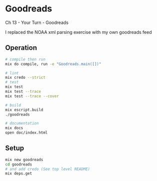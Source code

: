 # Goodreads

Ch 13 - Your Turn - Goodreads

I replaced the NOAA xml parsing exercise with my own goodreads feed

## Operation

```bash
# compile then run
mix do compile, run -e "Goodreads.main([])"

# lint
mix credo --strict
# test
mix test
mix test --trace
mix test --trace --cover

# build
mix escript.build
./goodreads

# documentation
mix docs
open doc/index.html
```

## Setup

```bash
mix new goodreads
cd goodreads
# and add credo (See top level README)
mix deps.get
```
